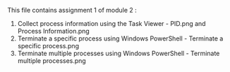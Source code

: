 This file contains assignment 1 of module 2 :

1. Collect process information using the Task Viewer - PID.png and Process Information.png
2. Terminate a specific process using Windows PowerShell - Terminate a specific process.png
3. Terminate multiple processes using Windows PowerShell - Terminate multiple processes.png
